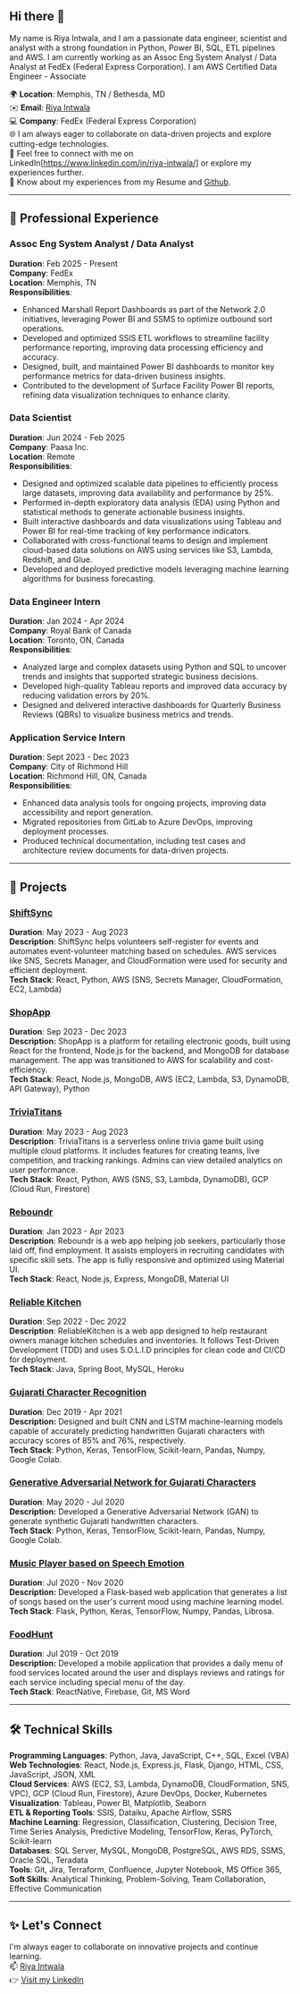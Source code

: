 **Hi there 👋**
---
My name is Riya Intwala, and I am a passionate data engineer, scientist and analyst with a strong foundation in Python, Power BI, SQL, ETL pipelines and AWS. I am currently working as an Assoc Eng System Analyst / Data Analyst at FedEx (Federal Express Corporation). I am AWS Certified Data Engineer - Associate

🌍 **Location**: Memphis, TN / Bethesda, MD <br>
✉️ **Email**: [Riya Intwala](intwalariya001@gmail.com) <br>
💻 **Company**: FedEx (Federal Express Corporation) <br>
🌐 I am always eager to collaborate on data-driven projects and explore cutting-edge technologies. <br>
🤝 Feel free to connect with me on LinkedIn[https://www.linkedin.com/in/riya-intwala/] or explore my experiences further. <br>
📄 Know about my experiences from my Resume and [Github](https://github.com/IntwalaRiya). <br>

---

## 💼 Professional Experience

### Assoc Eng System Analyst / Data Analyst <br>
**Duration**: Feb 2025 - Present <br> 
**Company**: FedEx  <br>
**Location**: Memphis, TN  <br>
**Responsibilities**:
- Enhanced Marshall Report Dashboards as part of the Network 2.0 initiatives, leveraging Power BI and SSMS to optimize outbound sort operations.  
- Developed and optimized SSIS ETL workflows to streamline facility performance reporting, improving data processing efficiency and accuracy.  
- Designed, built, and maintained Power BI dashboards to monitor key performance metrics for data-driven business insights.  
- Contributed to the development of Surface Facility Power BI reports, refining data visualization techniques to enhance clarity.  

### Data Scientist
**Duration**: Jun 2024 - Feb 2025 <br> 
**Company**: Paasa Inc. <br>
**Location**: Remote <br>
**Responsibilities**:
- Designed and optimized scalable data pipelines to efficiently process large datasets, improving data availability and performance by 25%.  
- Performed in-depth exploratory data analysis (EDA) using Python and statistical methods to generate actionable business insights.  
- Built interactive dashboards and data visualizations using Tableau and Power BI for real-time tracking of key performance indicators.  
- Collaborated with cross-functional teams to design and implement cloud-based data solutions on AWS using services like S3, Lambda, Redshift, and Glue.  
- Developed and deployed predictive models leveraging machine learning algorithms for business forecasting.  

### Data Engineer Intern
**Duration**: Jan 2024 - Apr 2024 <br> 
**Company**: Royal Bank of Canada <br>
**Location**: Toronto, ON, Canada <br>
**Responsibilities**:
- Analyzed large and complex datasets using Python and SQL to uncover trends and insights that supported strategic business decisions.  
- Developed high-quality Tableau reports and improved data accuracy by reducing validation errors by 20%.  
- Designed and delivered interactive dashboards for Quarterly Business Reviews (QBRs) to visualize business metrics and trends.  

### Application Service Intern
**Duration**: Sept 2023 - Dec 2023 <br> 
**Company**: City of Richmond Hill <br>
**Location**: Richmond Hill, ON, Canada <br> 
**Responsibilities**:
- Enhanced data analysis tools for ongoing projects, improving data accessibility and report generation.  
- Migrated repositories from GitLab to Azure DevOps, improving deployment processes.  
- Produced technical documentation, including test cases and architecture review documents for data-driven projects.  

---

## 🚀 Projects
### [ShiftSync](https://github.com/IntwalaRiya/ShiftSync)
**Duration**: May 2023 - Aug 2023  
**Description**: ShiftSync helps volunteers self-register for events and automates event-volunteer matching based on schedules. AWS services like SNS, Secrets Manager, and CloudFormation were used for security and efficient deployment. <br>
**Tech Stack**: React, Python, AWS (SNS, Secrets Manager, CloudFormation, EC2, Lambda)

### [ShopApp](https://github.com/IntwalaRiya/ShopApp)
**Duration**: Sep 2023 - Dec 2023 <br>
**Description:** ShopApp is a platform for retailing electronic goods, built using React for the frontend, Node.js for the backend, and MongoDB for database management. The app was transitioned to AWS for scalability and cost-efficiency. <br>
**Tech Stack**: React, Node.js, MongoDB, AWS (EC2, Lambda, S3, DynamoDB, API Gateway), Python

### [TriviaTitans](https://github.com/IntwalaRiya/TriviaTitans)
**Duration**: May 2023 - Aug 2023  
**Description**: TriviaTitans is a serverless online trivia game built using multiple cloud platforms. It includes features for creating teams, live competition, and tracking rankings. Admins can view detailed analytics on user performance. <br>
**Tech Stack**: React, Python, AWS (SNS, S3, Lambda, DynamoDB), GCP (Cloud Run, Firestore)

### [Reboundr](https://github.com/IntwalaRiya/Reboundr)
**Duration**: Jan 2023 - Apr 2023  
**Description**: Reboundr is a web app helping job seekers, particularly those laid off, find employment. It assists employers in recruiting candidates with specific skill sets. The app is fully responsive and optimized using Material UI. <br>
**Tech Stack**: React, Node.js, Express, MongoDB, Material UI

### [Reliable Kitchen](https://github.com/IntwalaRiya/ReliableKitchen)
**Duration**: Sep 2022 - Dec 2022  
**Description**: ReliableKitchen is a web app designed to help restaurant owners manage kitchen schedules and inventories. It follows Test-Driven Development (TDD) and uses S.O.L.I.D principles for clean code and CI/CD for deployment. <br>
**Tech Stack**: Java, Spring Boot, MySQL, Heroku

### [Gujarati Character Recognition](https://github.com/IntwalaRiya/Gujarati-Character-Recognition)
**Duration**: Dec 2019 - Apr 2021  
**Description:** Designed and built CNN and LSTM machine-learning models capable of accurately predicting handwritten Gujarati characters with accuracy scores of 85% and 76%, respectively. <br>
**Tech Stack**: Python, Keras, TensorFlow, Scikit-learn, Pandas, Numpy, Google Colab.

### [Generative Adversarial Network for Gujarati Characters](https://github.com/IntwalaRiya/GAN_Generated_data_recognition)
**Duration**: May 2020 - Jul 2020  
**Description:** Developed a Generative Adversarial Network (GAN) to generate synthetic Gujarati handwritten characters. <br>
**Tech Stack**: Python, Keras, TensorFlow, Scikit-learn, Pandas, Numpy, Google Colab.

### [Music Player based on Speech Emotion](https://github.com/IntwalaRiya/Music-Player-based-on-Speech-Emotion)
**Duration**: Jul 2020 - Nov 2020 <br>
**Description:** Developed a Flask-based web application that generates a list of songs based on the user's current mood using machine learning model. <br>
**Tech Stack**: Flask, Python, Keras, TensorFlow, Numpy, Pandas, Librosa.  

### [FoodHunt](https://github.com/IntwalaRiya/FoodHunt)
**Duration**: Jul 2019 - Oct 2019 <br>
**Description:** Developed a mobile application that provides a daily menu of food services located around the user and displays reviews and ratings for each service including special menu of the day. <br>
**Tech Stack**: ReactNative, Firebase, Git, MS Word 

---

## 🛠 Technical Skills
**Programming Languages**: Python, Java, JavaScript, C++, SQL, Excel (VBA) <br>
**Web Technologies**: React, Node.js, Express.js, Flask, Django, HTML, CSS, JavaScript, JSON, XML <br>
**Cloud Services**: AWS (EC2, S3, Lambda, DynamoDB, CloudFormation, SNS, VPC), GCP (Cloud Run, Firestore), Azure DevOps, Docker, Kubernetes <br>
**Visualization**: Tableau, Power BI, Matplotlib, Seaborn <br>
**ETL & Reporting Tools**: SSIS, Dataiku, Apache Airflow, SSRS <br>
**Machine Learning**: Regression, Classification, Clustering, Decision Tree, Time Series Analysis, Predictive Modeling, TensorFlow, Keras, PyTorch, Scikit-learn <br>
**Databases**: SQL Server, MySQL, MongoDB, PostgreSQL, AWS RDS, SSMS, Oracle SQL, Teradata <br>
**Tools**: Git, Jira, Terraform, Confluence, Jupyter Notebook, MS Office 365, <br>
**Soft Skills**: Analytical Thinking, Problem-Solving, Team Collaboration, Effective Communication

---

## ✨ Let's Connect
I'm always eager to collaborate on innovative projects and continue learning. <br>
📫 [Riya Intwala](intwalariya001@gmail.com) <br>
👉 [Visit my LinkedIn](https://www.linkedin.com/in/riya-intwala/) <br>
